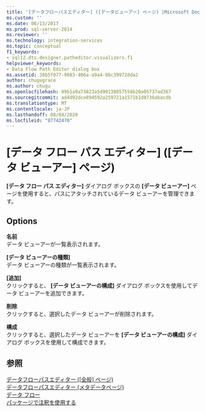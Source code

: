 ```yaml
---
title: '[データフローパスエディター] ([データビューアー] ページ) |Microsoft Docs'
ms.custom: ''
ms.date: 06/13/2017
ms.prod: sql-server-2014
ms.reviewer: ''
ms.technology: integration-services
ms.topic: conceptual
f1_keywords:
- sql12.dts.designer.patheditor.visualizers.f1
helpviewer_keywords:
- Data Flow Path Editor dialog box
ms.assetid: 38b5f077-9083-406a-a9a4-8bc39972dda2
author: chugugrace
ms.author: chugu
ms.openlocfilehash: 99b1a9a73823a5d90138057558b20a05737ad367
ms.sourcegitcommit: ad4d92dce894592a259721a1571b1d8736abacdb
ms.translationtype: MT
ms.contentlocale: ja-JP
ms.lasthandoff: 08/04/2020
ms.locfileid: "87742470"
---
```

# <a name="data-flow-path-editor-data-viewers-page"></a>[データ フロー パス エディター] ([データ ビューアー] ページ)
  **[データ フロー パス エディター]** ダイアログ ボックスの **[データ ビューアー]** ページを使用すると、パスにアタッチされているデータ ビューアーを管理できます。  
  
## <a name="options"></a>Options  
 **名前**  
 データ ビューアーが一覧表示されます。  
  
 **[データ ビューアーの種類]**  
 データ ビューアーの種類が一覧表示されます。  
  
 **[追加]**  
 クリックすると、 **[データ ビューアーの構成]** ダイアログ ボックスを使用してデータ ビューアーを追加できます。  
  
 **削除**  
 クリックすると、選択したデータ ビューアーが削除されます。  
  
 **構成**  
 クリックすると、選択したデータ ビューアーを **[データ ビューアーの構成]** ダイアログ ボックスを使用して構成できます。  
  
## <a name="see-also"></a>参照  
 [データフローパスエディター &#40;[全般] ページ&#41;](general-page-of-integration-services-designers-options.md)   
 [データフローパスエディター &#40;メタデータページ&#41;](../../2014/integration-services/data-flow-path-editor-metadata-page.md)   
 [データ フロー](data-flow/data-flow.md)   
 [パッケージで注釈を使用する](use-annotations-in-packages.md)  
  
  
